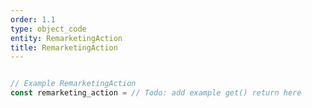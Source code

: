 ```yaml
---
order: 1.1
type: object_code
entity: RemarketingAction
title: RemarketingAction
---
```


```javascript

// Example RemarketingAction
const remarketing_action = // Todo: add example get() return here

```
